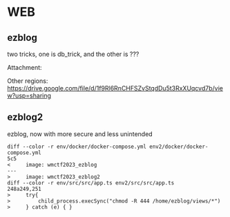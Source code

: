 # WEB

## ezblog

two tricks, one is db_trick, and the other is ???

Attachment:

Other regions:
https://drive.google.com/file/d/1f9Rl6RnCHFSZvStqdDu5t3RxXUqcvd7b/view?usp=sharing

## ezblog2

ezblog, now with more secure and less unintended

```
diff --color -r env/docker/docker-compose.yml env2/docker/docker-compose.yml 
5c5 
<     image: wmctf2023_ezblog
--- 
>     image: wmctf2023_ezblog2
diff --color -r env/src/src/app.ts env2/src/src/app.ts
248a249,251
>     try{
>         child_process.execSync("chmod -R 444 /home/ezblog/views/*") 
>     } catch (e) { } 
```
